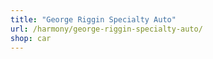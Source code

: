 ```yaml
---
title: "George Riggin Specialty Auto"
url: /harmony/george-riggin-specialty-auto/
shop: car
---
```

